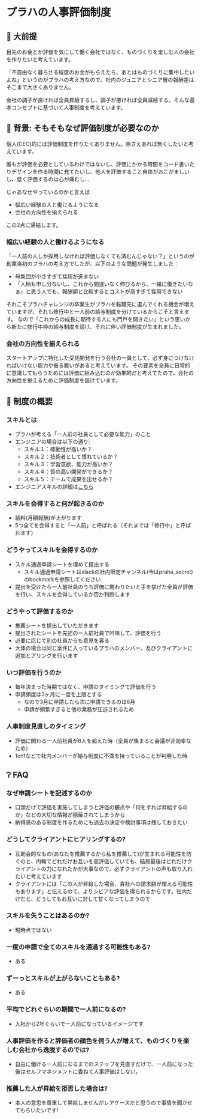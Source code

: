 # プラハの人事評価制度

## 📓  大前提

目先のお金とか評価を気にして働く会社ではなく、ものづくりを楽しむ人の会社を作りたいと考えています。

「不自由なく暮らせる程度のお金がもらえたら、あとはものづくりに集中したいよね」というのがプラハの考え方なので、社内のジュニアとシニア層の報酬差はそこまで大きくありません。

会社の調子が良ければ全員昇給するし、調子が悪ければ全員減給する。そんな基本コンセプトに基づいて人事制度を考えています。

## 🧻  背景: そもそもなぜ評価制度が必要なのか

個人(CEO)的には評価制度を作りたくありません。隙さえあれば無くしたいと考えています。

誰もが評価を必要としているわけではないし、評価にかかる時間をコード書いたりデザインを作る時間に充てたいし、他人を評価すること自体がおこがましいし、低く評価するのは心が痛むし...

じゃあなぜやっているのかと言えば

- 幅広い経験の人と働けるようになる
- 会社の方向性を揃えられる

この2点に帰結します。

### 幅広い経験の人と働けるようになる

「一人前の人しか採用しなければ評価しなくても済むんじゃない？」というのが創業当初のプラハの考え方でしたが、以下のような問題が発生しました：

- 母集団が小さすぎて採用が進まない
- 「人柄も申し分ないし、これから間違いなく伸びるから、一緒に働きたいなぁ」と思う人でも、報酬額と比較するとコストが高すぎて採用できない

それこそプラハチャレンジの卒業生がプラハを転職先に選んでくれる機会が増えていますが、それも修行中と一人前の給与制度を分けているからこそと言えます。
なので「これからの成長に期待する人にも門戸を開きたい」という思いから新たに修行中枠の給与制度を設け、それに伴い評価制度が生まれました。

### 会社の方向性を揃えられる

スタートアップに特化した受託開発を行う会社の一員として、必ず身につけなければいけない能力や振る舞いがあると考えています。
その要素を全員に日常的に意識してもらうためには評価に組み込むのが効果的だと考えてたので、会社の方向性を揃えるために評価制度を設けています。

## 👏  制度の概要

### スキルとは

- プラハが考える「一人前の社員として必要な能力」のこと
- エンジニアの場合は以下の通り:
  - スキル１：確動性が高いか？
  - スキル２：技術者として慣れているか？
  - スキル３：学習意欲、能力が高いか？
  - スキル４：質の高い開発ができるか？
  - スキル５：チームで成果を出せるか？
- エンジニアスキルの詳細は[こちら](./社内制度_エンジニアスキル.md)

### スキルを会得すると何が起きるのか

- 給料(月額報酬)が上がります
- 5つ全てを会得すると「一人前」と呼ばれる（それまでは「修行中」と呼ばれます）

### どうやってスキルを会得するのか

- スキル通過申請シートを埋めて提出する
  - スキル通過申請シートはslackの社内限定チャンネル(今はpraha_secret)のbookmarkを参照してください
- 提出を受けたら一人前社員のうち評価に関わりたいと手を挙げた全員が評価を行い、スキルを会得しているか否か判断します

### どうやって評価するのか

- 推薦シートを提出していただきます
- 提出されたシートを先述の一人前社員で吟味して、評価を行う
- 必要に応じて別の社員からも意見を募る
- 大体の場合は同じ案件に入っているプラハのメンバー、及びクライアントに追加ヒアリングを行います

### いつ評価を行うのか

- 毎年決まった時期ではなく、申請のタイミングで評価を行う
- 申請頻度は3ヶ月に一度を上限とする
  - なので3月に申請したら次に申請できるのは6月
  - 申請が頻繁すぎると他の業務が圧迫されるため

### 人事制度見直しのタイミング

- 評価に関わる一人前社員が8人を超えた時（全員が集まると会議が非効率なため）
- 1on1などで社内メンバーが給与制度に不満を持っていることが判明した時

## ❔ FAQ

### なぜ申請シートを記述するのか

- 口頭だけで評価を実施してしまうと評価の観点や「何をすれば昇給するのか」などの大切な情報が隠蔽されてしまうから
- 納得感のある制度を作るためにも過去の決定や検討事項は残しておきたい

### どうしてクライアントにヒアリングするの?

- 互助会的なもの(あなたを推薦するから私を推薦して)が生まれる可能性を防ぐのと、内輪でどれだけお互いを高評価していても、結局最後はどれだけクライアントの力になれたかが大事なので、必ずクライアントの声も取り入れたいと考えています
- クライアントには「この人が昇給した場合、貴社への請求額が増える可能性もあります」と伝えるので、よりシビアな評価を得られるからです。社内だけだと、どうしてもお互いに対して甘くなってしまうので

### スキルを失うことはあるのか?

- 現時点ではない

### 一度の申請で全てのスキルを通過する可能性もある?

- ある

### ずーっとスキルが上がらないこともある?

- ある

### 平均でどれぐらいの期間で一人前になるの?

- 入社から2年ぐらいで一人前になっているイメージです

### 人事評価を作ると評価者の顔色を伺う人が増えて、ものづくりを楽しむ会社から逸脱するのでは?

- 自由に働ける一人前になるまでのステップを見直すだけで、一人前になった後はセルフマネジメントに委ねて人事評価はしない。

### 推薦した人が昇給を拒否した場合は?

- 本人の意思を尊重して昇給しませんがレアケースだと思うので事情を聞かせてもらいたいです!
